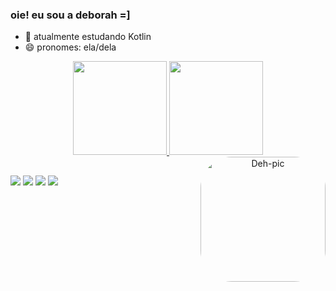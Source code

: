 ### oie! eu sou a deborah =]

- 🌱 atualmente estudando Kotlin
- 😄 pronomes: ela/dela

<div align="center">
  <a href="https://github.com/deboraheinig">
  <img height="150em" src="https://github-readme-stats.vercel.app/api?username=deboraheinig&show_icons=true&theme=synthwave&include_all_commits=true&count_private=true"/>
  <img height="150em" src="https://github-readme-stats.vercel.app/api/top-langs/?username=deboraheinig&layout=compact&langs_count=7&theme=synthwave"/>
    <img align="right" alt="Deh-pic" height="200" style="border-radius:50px;" src="https://i.imgur.com/OsW0N8R.gif">
</div>
  
  ##
 
<div> 
  <a href="https://instagram.com/deboraheinig/" target="_blank"><img src="https://img.shields.io/badge/-Instagram-%23E4405F?style=for-the-badge&logo=instagram&logoColor=white" target="_blank"></a>
 	<a href="https://www.twitch.tv/deboraheinig" target="_blank"><img src="https://img.shields.io/badge/Twitch-9146FF?style=for-the-badge&logo=twitch&logoColor=white" target="_blank"></a>
 <a href="https://discord.gg/ZXgKBeqK" target="_blank"><img src="https://img.shields.io/badge/Discord-7289DA?style=for-the-badge&logo=discord&logoColor=white" target="_blank"></a> 
  <a href="https://www.linkedin.com/in/deboraheinig/" target="_blank"><img src="https://img.shields.io/badge/-LinkedIn-%230077B5?style=for-the-badge&logo=linkedin&logoColor=white" target="_blank"></a> 
  
  </div>

